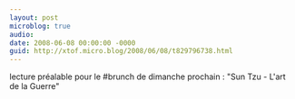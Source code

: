 ```yaml
---
layout: post
microblog: true
audio: 
date: 2008-06-08 00:00:00 -0000
guid: http://xtof.micro.blog/2008/06/08/t829796738.html
---
```

lecture préalable pour le #brunch de dimanche prochain : "Sun Tzu - L'art de la Guerre"
